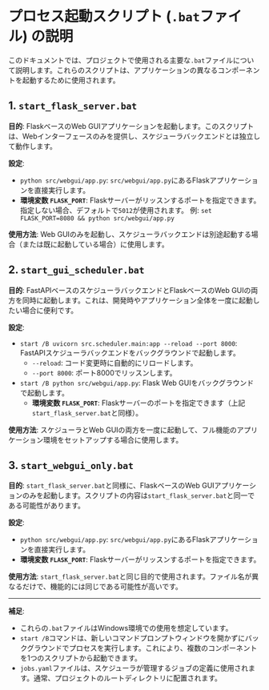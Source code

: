 # プロセス起動スクリプト (`.bat`ファイル) の説明

このドキュメントでは、プロジェクトで使用される主要な`.bat`ファイルについて説明します。これらのスクリプトは、アプリケーションの異なるコンポーネントを起動するために使用されます。

## 1. `start_flask_server.bat`

**目的**: FlaskベースのWeb GUIアプリケーションを起動します。このスクリプトは、Webインターフェースのみを提供し、スケジューラバックエンドとは独立して動作します。

**設定**:
*   `python src/webgui/app.py`: `src/webgui/app.py`にあるFlaskアプリケーションを直接実行します。
*   **環境変数 `FLASK_PORT`**: Flaskサーバーがリッスンするポートを指定できます。指定しない場合、デフォルトで`5012`が使用されます。
    例: `set FLASK_PORT=8080 && python src/webgui/app.py`

**使用方法**:
Web GUIのみを起動し、スケジューラバックエンドは別途起動する場合（または既に起動している場合）に使用します。

## 2. `start_gui_scheduler.bat`

**目的**: FastAPIベースのスケジューラバックエンドとFlaskベースのWeb GUIの両方を同時に起動します。これは、開発時やアプリケーション全体を一度に起動したい場合に便利です。

**設定**:
*   `start /B uvicorn src.scheduler.main:app --reload --port 8000`: FastAPIスケジューラバックエンドをバックグラウンドで起動します。
    *   `--reload`: コード変更時に自動的にリロードします。
    *   `--port 8000`: ポート8000でリッスンします。
*   `start /B python src/webgui/app.py`: Flask Web GUIをバックグラウンドで起動します。
    *   **環境変数 `FLASK_PORT`**: Flaskサーバーのポートを指定できます（上記`start_flask_server.bat`と同様）。

**使用方法**:
スケジューラとWeb GUIの両方を一度に起動して、フル機能のアプリケーション環境をセットアップする場合に使用します。

## 3. `start_webgui_only.bat`

**目的**: `start_flask_server.bat`と同様に、FlaskベースのWeb GUIアプリケーションのみを起動します。スクリプトの内容は`start_flask_server.bat`と同一である可能性があります。

**設定**:
*   `python src/webgui/app.py`: `src/webgui/app.py`にあるFlaskアプリケーションを直接実行します。
*   **環境変数 `FLASK_PORT`**: Flaskサーバーがリッスンするポートを指定できます。

**使用方法**:
`start_flask_server.bat`と同じ目的で使用されます。ファイル名が異なるだけで、機能的には同じである可能性が高いです。

---

**補足**:
*   これらの`.bat`ファイルはWindows環境での使用を想定しています。
*   `start /B`コマンドは、新しいコマンドプロンプトウィンドウを開かずにバックグラウンドでプロセスを実行します。これにより、複数のコンポーネントを1つのスクリプトから起動できます。
*   `jobs.yaml`ファイルは、スケジューラが管理するジョブの定義に使用されます。通常、プロジェクトのルートディレクトリに配置されます。